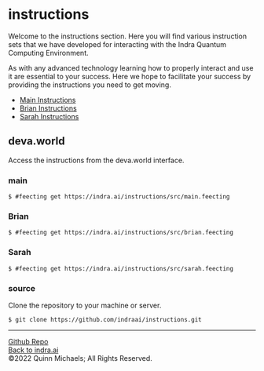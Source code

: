 # instructions

Welcome to the instructions section. Here you will find various instruction sets that we have developed for interacting with the Indra Quantum Computing  Environment.

As with any advanced technology learning how to properly interact and use it are essential to your success. Here we hope to facilitate your success by providing the instructions you need to get moving.

- [Main Instructions](https://github.com/indraai/instructions/blob/main/src/main.feecting)
- [Brian Instructions](https://github.com/indraai/instructions/blob/main/src/brian.feecting)
- [Sarah Instructions](https://github.com/indraai/instructions/blob/main/src/sarah.feecting)

## deva.world
Access the instructions from the deva.world interface.  

### main
`$ #feecting get https://indra.ai/instructions/src/main.feecting`  

### Brian
`$ #feecting get https://indra.ai/instructions/src/brian.feecting`

### Sarah
`$ #feecting get https://indra.ai/instructions/src/sarah.feecting`

### source
Clone the repository to your machine or server.  

`$ git clone https://github.com/indraai/instructions.git`


---

[Github Repo](https://github.com/indraai/instructions)  
[Back to indra.ai](https://indra.ai)  
&copy;2022 Quinn Michaels; All Rights Reserved.
